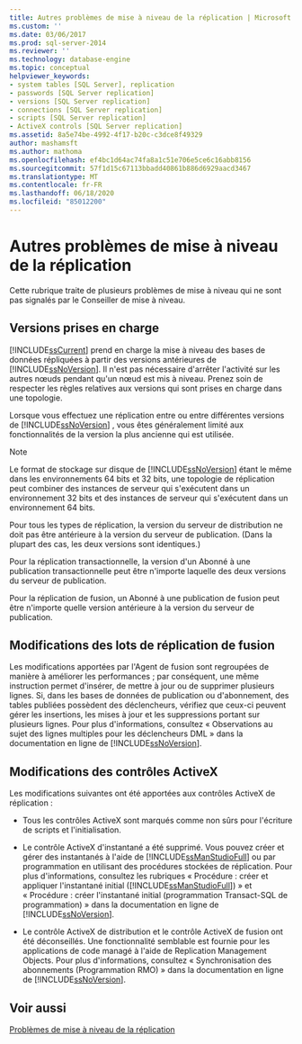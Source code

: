 ```yaml
---
title: Autres problèmes de mise à niveau de la réplication | Microsoft Docs
ms.custom: ''
ms.date: 03/06/2017
ms.prod: sql-server-2014
ms.reviewer: ''
ms.technology: database-engine
ms.topic: conceptual
helpviewer_keywords:
- system tables [SQL Server], replication
- passwords [SQL Server replication]
- versions [SQL Server replication]
- connections [SQL Server replication]
- scripts [SQL Server replication]
- ActiveX controls [SQL Server replication]
ms.assetid: 8a5e74be-4992-4f17-b20c-c3dce8f49329
author: mashamsft
ms.author: mathoma
ms.openlocfilehash: ef4bc1d64ac74fa8a1c51e706e5ce6c16abb8156
ms.sourcegitcommit: 57f1d15c67113bbadd40861b886d6929aacd3467
ms.translationtype: MT
ms.contentlocale: fr-FR
ms.lasthandoff: 06/18/2020
ms.locfileid: "85012200"
---
```

# <a name="other-replication-upgrade-issues"></a>Autres problèmes de mise à niveau de la réplication
  Cette rubrique traite de plusieurs problèmes de mise à niveau qui ne sont pas signalés par le Conseiller de mise à niveau.  
  
## <a name="versions-supported"></a>Versions prises en charge  
 [!INCLUDE[ssCurrent](../../includes/sscurrent-md.md)] prend en charge la mise à niveau des bases de données répliquées à partir des versions antérieures de [!INCLUDE[ssNoVersion](../../includes/ssnoversion-md.md)]. Il n'est pas nécessaire d'arrêter l'activité sur les autres nœuds pendant qu'un nœud est mis à niveau. Prenez soin de respecter les règles relatives aux versions qui sont prises en charge dans une topologie.  
  
 Lorsque vous effectuez une réplication entre ou entre différentes versions de [!INCLUDE[ssNoVersion](../../includes/ssnoversion-md.md)] , vous êtes généralement limité aux fonctionnalités de la version la plus ancienne qui est utilisée.  
  
> [!NOTE]  
>  Le format de stockage sur disque de [!INCLUDE[ssNoVersion](../../includes/ssnoversion-md.md)] étant le même dans les environnements 64 bits et 32 bits, une topologie de réplication peut combiner des instances de serveur qui s'exécutent dans un environnement 32 bits et des instances de serveur qui s'exécutent dans un environnement 64 bits.  
  
 Pour tous les types de réplication, la version du serveur de distribution ne doit pas être antérieure à la version du serveur de publication. (Dans la plupart des cas, les deux versions sont identiques.)  
  
 Pour la réplication transactionnelle, la version d'un Abonné à une publication transactionnelle peut être n'importe laquelle des deux versions du serveur de publication.  
  
 Pour la réplication de fusion, un Abonné à une publication de fusion peut être n'importe quelle version antérieure à la version du serveur de publication.  
  
## <a name="merge-replication-batches-changes"></a>Modifications des lots de réplication de fusion  
 Les modifications apportées par l'Agent de fusion sont regroupées de manière à améliorer les performances ; par conséquent, une même instruction permet d'insérer, de mettre à jour ou de supprimer plusieurs lignes. Si, dans les bases de données de publication ou d'abonnement, des tables publiées possèdent des déclencheurs, vérifiez que ceux-ci peuvent gérer les insertions, les mises à jour et les suppressions portant sur plusieurs lignes. Pour plus d'informations, consultez « Observations au sujet des lignes multiples pour les déclencheurs DML » dans la documentation en ligne de [!INCLUDE[ssNoVersion](../../includes/ssnoversion-md.md)].  
  
## <a name="activex-control-changes"></a>Modifications des contrôles ActiveX  
 Les modifications suivantes ont été apportées aux contrôles ActiveX de réplication :  
  
-   Tous les contrôles ActiveX sont marqués comme non sûrs pour l'écriture de scripts et l'initialisation.  
  
-   Le contrôle ActiveX d'instantané a été supprimé. Vous pouvez créer et gérer des instantanés à l'aide de [!INCLUDE[ssManStudioFull](../../includes/ssmanstudiofull-md.md)] ou par programmation en utilisant des procédures stockées de réplication. Pour plus d'informations, consultez les rubriques « Procédure : créer et appliquer l'instantané initial ([!INCLUDE[ssManStudioFull](../../includes/ssmanstudiofull-md.md)]) » et « Procédure : créer l'instantané initial (programmation Transact-SQL de programmation) » dans la documentation en ligne de [!INCLUDE[ssNoVersion](../../includes/ssnoversion-md.md)].  
  
-   Le contrôle ActiveX de distribution et le contrôle ActiveX de fusion ont été déconseillés. Une fonctionnalité semblable est fournie pour les applications de code managé à l'aide de Replication Management Objects. Pour plus d'informations, consultez « Synchronisation des abonnements (Programmation RMO) » dans la documentation en ligne de [!INCLUDE[ssNoVersion](../../includes/ssnoversion-md.md)].  
  
## <a name="see-also"></a>Voir aussi  
 [Problèmes de mise à niveau de la réplication](../../../2014/sql-server/install/replication-upgrade-issues.md)  
  
  
